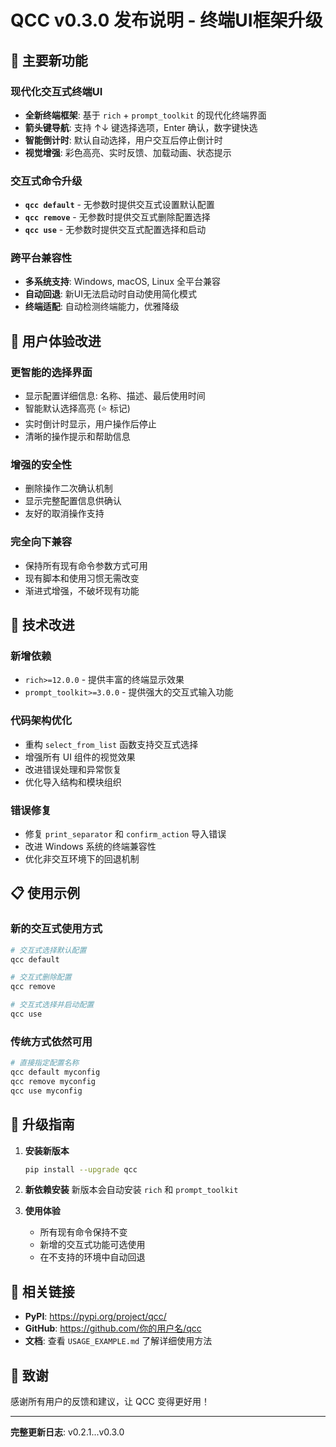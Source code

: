 # QCC v0.3.0 发布说明 - 终端UI框架升级

## 🚀 主要新功能

### 现代化交互式终端UI
- **全新终端框架**: 基于 `rich` + `prompt_toolkit` 的现代化终端界面
- **箭头键导航**: 支持 ↑↓ 键选择选项，Enter 确认，数字键快选
- **智能倒计时**: 默认自动选择，用户交互后停止倒计时
- **视觉增强**: 彩色高亮、实时反馈、加载动画、状态提示

### 交互式命令升级
- **`qcc default`** - 无参数时提供交互式设置默认配置
- **`qcc remove`** - 无参数时提供交互式删除配置选择  
- **`qcc use`** - 无参数时提供交互式配置选择和启动

### 跨平台兼容性
- **多系统支持**: Windows, macOS, Linux 全平台兼容
- **自动回退**: 新UI无法启动时自动使用简化模式
- **终端适配**: 自动检测终端能力，优雅降级

## 🎯 用户体验改进

### 更智能的选择界面
- 显示配置详细信息: 名称、描述、最后使用时间
- 智能默认选择高亮 (⭐ 标记)
- 实时倒计时显示，用户操作后停止
- 清晰的操作提示和帮助信息

### 增强的安全性
- 删除操作二次确认机制
- 显示完整配置信息供确认
- 友好的取消操作支持

### 完全向下兼容
- 保持所有现有命令参数方式可用
- 现有脚本和使用习惯无需改变
- 渐进式增强，不破坏现有功能

## 🔧 技术改进

### 新增依赖
- `rich>=12.0.0` - 提供丰富的终端显示效果
- `prompt_toolkit>=3.0.0` - 提供强大的交互式输入功能

### 代码架构优化
- 重构 `select_from_list` 函数支持交互式选择
- 增强所有 UI 组件的视觉效果
- 改进错误处理和异常恢复
- 优化导入结构和模块组织

### 错误修复
- 修复 `print_separator` 和 `confirm_action` 导入错误
- 改进 Windows 系统的终端兼容性
- 优化非交互环境下的回退机制

## 📋 使用示例

### 新的交互式使用方式
```bash
# 交互式选择默认配置
qcc default

# 交互式删除配置
qcc remove  

# 交互式选择并启动配置
qcc use
```

### 传统方式依然可用
```bash
# 直接指定配置名称
qcc default myconfig
qcc remove myconfig
qcc use myconfig
```

## 🚀 升级指南

1. **安装新版本**
   ```bash
   pip install --upgrade qcc
   ```

2. **新依赖安装**
   新版本会自动安装 `rich` 和 `prompt_toolkit`

3. **使用体验**
   - 所有现有命令保持不变
   - 新增的交互式功能可选使用
   - 在不支持的环境中自动回退

## 🔗 相关链接

- **PyPI**: https://pypi.org/project/qcc/
- **GitHub**: https://github.com/你的用户名/qcc
- **文档**: 查看 `USAGE_EXAMPLE.md` 了解详细使用方法

## 🙏 致谢

感谢所有用户的反馈和建议，让 QCC 变得更好用！

---

**完整更新日志**: v0.2.1...v0.3.0


